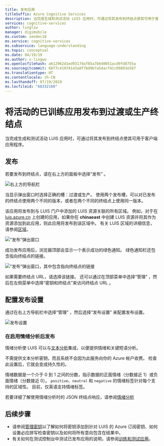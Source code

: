 ```yaml
---
title: 发布应用
titleSuffix: Azure Cognitive Services
description: 当完成生成和测试活动 LUIS 应用时，可通过将其发布到终结点使其可用于客户端应用程序。
services: cognitive-services
author: lingliw
manager: digimobile
ms.custom: seodec18
ms.service: cognitive-services
ms.subservice: language-understanding
ms.topic: conceptual
ms.date: 04/19/19
ms.author: v-lingwu
ms.openlocfilehash: a612962d1ed93174af85a7b640051acd9fd8755a
ms.sourcegitcommit: 68f7c41974143a8f7bd9b7a54acf41c09893e587
ms.translationtype: HT
ms.contentlocale: zh-CN
ms.lasthandoff: 07/19/2019
ms.locfileid: "68332160"
---
```

# <a name="publish-your-active-trained-app-to-a-staging-or-production-endpoint"></a>将活动的已训练应用发布到过渡或生产终结点

当完成生成和测试活动 LUIS 应用时，可通过将其发布到终结点使其可用于客户端应用程序。 

<a name="publish-your-trained-app-to-an-http-endpoint"></a>

## <a name="publishing"></a>发布

若要发布到终结点，请在右上方的面板中选择“发布”  。 

![右上方的导航栏](./media/luis-how-to-publish-app/publish-top-nav-bar.png)

当显示弹出窗口时选择正确的槽：过渡或生产。 使用两个发布槽，可以对已发布的终结点使用两个不同的版本，或者在两个不同的终结点上使用同一版本。 

该应用将发布到与 LUIS 门户中添加的 LUIS 资源关联的所有区域。 例如，对于在 [luis.azure.cn](https://luis.azure.cn) 上创建的应用，如果你在 **chinaeast** 中创建 LUIS 资源并将其作为资源添加到此应用，则此应用将发布到该区域中。 有关 LUIS 区域的详细信息，请参阅[区域](luis-reference-regions.md)。
 
![“发布”弹出窗口](./media/luis-how-to-publish-app/publish-pop-up.png)

成功发布应用后，浏览器顶部会显示一个表示成功的绿色通知。 绿色通知栏还包含指向终结点的链接。 

![“发布”弹出窗口，其中包含指向终结点的链接](./media/luis-how-to-publish-app/publish-success.png)

如果需要终结点 URL，请选择该链接。 还可以通过在顶部菜单中选择“管理”  ，然后在左侧菜单中选择“密钥和终结点”来访问终结点 URL  。 

## <a name="configuring-publish-settings"></a>配置发布设置

通过在右上方导航栏中选择“管理”  ，然后选择“发布设置”  来配置发布设置。 

![发布设置](./media/luis-how-to-publish-app/publish-settings.png)

### <a name="publish-after-enabling-sentiment-analysis"></a>在启用情绪分析后发布

<a name="enable-sentiment-analysis"></a>

情绪分析使 LUIS 可以与[文本分析](https://www.azure.cn/services/cognitive-services/text-analytics/)集成，以便提供情绪和关键短语分析。 

不需提供文本分析密钥，而且系统不会因为此服务向你的 Azure 帐户收费。 检查此设置后，它就会变成持久性的。 

情绪数据是一个介于 0 到 1 之间的分数，指示数据的正面情绪（分数接近 1）或负面情绪（分数接近 0）。 `positive`、`neutral` 和 `negative` 的情绪标签针对每个支持的区域性。 目前，仅英语支持情绪标签。 

若要详细了解使用情绪分析时的 JSON 终结点响应，请参阅[情绪分析](luis-concept-data-extraction.md#sentiment-analysis)

## <a name="next-steps"></a>后续步骤

* 请参阅[管理密钥](./luis-how-to-azure-subscription.md)以了解如何将密钥添加到针对 LUIS 的 Azure 订阅密钥、如何设置必应拼写检查密钥以及如何将所有意向包含在结果中。
* 有关如何在测试控制台中测试已发布应用的说明，请参阅[训练和测试应用](luis-interactive-test.md)。





